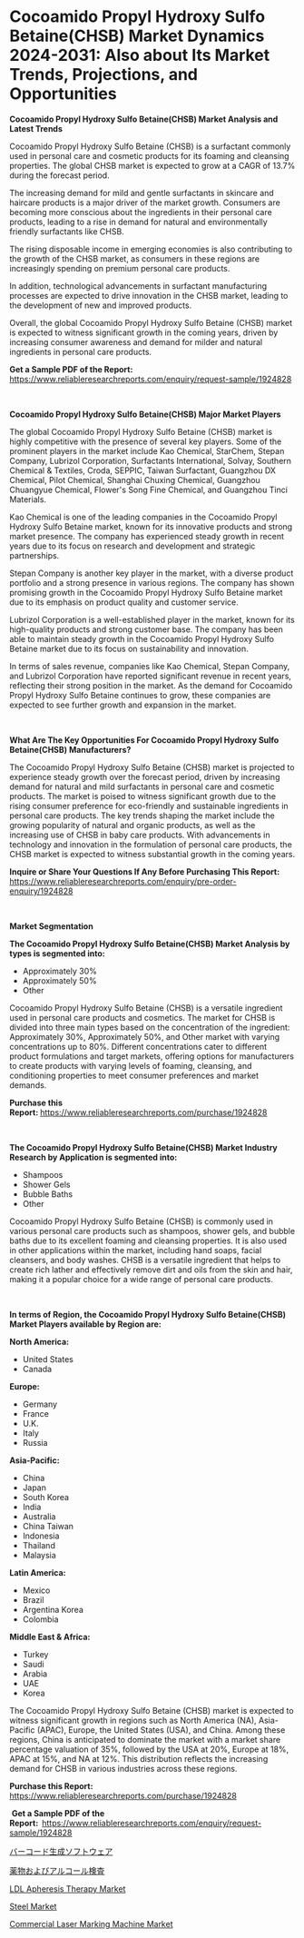 <p><h1>Cocoamido Propyl Hydroxy Sulfo Betaine(CHSB) Market Dynamics 2024-2031: Also about Its Market Trends, Projections, and Opportunities</h1></p><p><strong>Cocoamido Propyl Hydroxy Sulfo Betaine(CHSB) Market Analysis and Latest Trends</strong></p>
<p><p>Cocoamido Propyl Hydroxy Sulfo Betaine (CHSB) is a surfactant commonly used in personal care and cosmetic products for its foaming and cleansing properties. The global CHSB market is expected to grow at a CAGR of 13.7% during the forecast period. </p><p>The increasing demand for mild and gentle surfactants in skincare and haircare products is a major driver of the market growth. Consumers are becoming more conscious about the ingredients in their personal care products, leading to a rise in demand for natural and environmentally friendly surfactants like CHSB.</p><p>The rising disposable income in emerging economies is also contributing to the growth of the CHSB market, as consumers in these regions are increasingly spending on premium personal care products.</p><p>In addition, technological advancements in surfactant manufacturing processes are expected to drive innovation in the CHSB market, leading to the development of new and improved products.</p><p>Overall, the global Cocoamido Propyl Hydroxy Sulfo Betaine (CHSB) market is expected to witness significant growth in the coming years, driven by increasing consumer awareness and demand for milder and natural ingredients in personal care products.</p></p>
<p><strong>Get a Sample PDF of the Report:&nbsp;</strong> <a href="https://www.reliableresearchreports.com/enquiry/request-sample/1924828">https://www.reliableresearchreports.com/enquiry/request-sample/1924828</a></p>
<p>&nbsp;</p>
<p><strong>Cocoamido Propyl Hydroxy Sulfo Betaine(CHSB) Major Market Players</strong></p>
<p><p>The global Cocoamido Propyl Hydroxy Sulfo Betaine (CHSB) market is highly competitive with the presence of several key players. Some of the prominent players in the market include Kao Chemical, StarChem, Stepan Company, Lubrizol Corporation, Surfactants International, Solvay, Southern Chemical & Textiles, Croda, SEPPIC, Taiwan Surfactant, Guangzhou DX Chemical, Pilot Chemical, Shanghai Chuxing Chemical, Guangzhou Chuangyue Chemical, Flower's Song Fine Chemical, and Guangzhou Tinci Materials.</p><p>Kao Chemical is one of the leading companies in the Cocoamido Propyl Hydroxy Sulfo Betaine market, known for its innovative products and strong market presence. The company has experienced steady growth in recent years due to its focus on research and development and strategic partnerships.</p><p>Stepan Company is another key player in the market, with a diverse product portfolio and a strong presence in various regions. The company has shown promising growth in the Cocoamido Propyl Hydroxy Sulfo Betaine market due to its emphasis on product quality and customer service.</p><p>Lubrizol Corporation is a well-established player in the market, known for its high-quality products and strong customer base. The company has been able to maintain steady growth in the Cocoamido Propyl Hydroxy Sulfo Betaine market due to its focus on sustainability and innovation.</p><p>In terms of sales revenue, companies like Kao Chemical, Stepan Company, and Lubrizol Corporation have reported significant revenue in recent years, reflecting their strong position in the market. As the demand for Cocoamido Propyl Hydroxy Sulfo Betaine continues to grow, these companies are expected to see further growth and expansion in the market.</p></p>
<p>&nbsp;</p>
<p><strong>What Are The Key Opportunities For Cocoamido Propyl Hydroxy Sulfo Betaine(CHSB) Manufacturers?</strong></p>
<p><p>The Cocoamido Propyl Hydroxy Sulfo Betaine (CHSB) market is projected to experience steady growth over the forecast period, driven by increasing demand for natural and mild surfactants in personal care and cosmetic products. The market is poised to witness significant growth due to the rising consumer preference for eco-friendly and sustainable ingredients in personal care products. The key trends shaping the market include the growing popularity of natural and organic products, as well as the increasing use of CHSB in baby care products. With advancements in technology and innovation in the formulation of personal care products, the CHSB market is expected to witness substantial growth in the coming years.</p></p>
<p><strong>Inquire or Share Your Questions If Any Before Purchasing This Report:</strong> <a href="https://www.reliableresearchreports.com/enquiry/pre-order-enquiry/1924828">https://www.reliableresearchreports.com/enquiry/pre-order-enquiry/1924828</a></p>
<p>&nbsp;</p>
<p><strong>Market Segmentation</strong></p>
<p><strong>The Cocoamido Propyl Hydroxy Sulfo Betaine(CHSB) Market Analysis by types is segmented into:</strong></p>
<p><ul><li>Approximately 30%</li><li>Approximately 50%</li><li>Other</li></ul></p>
<p><p>Cocoamido Propyl Hydroxy Sulfo Betaine (CHSB) is a versatile ingredient used in personal care products and cosmetics. The market for CHSB is divided into three main types based on the concentration of the ingredient: Approximately 30%, Approximately 50%, and Other market with varying concentrations up to 80%. Different concentrations cater to different product formulations and target markets, offering options for manufacturers to create products with varying levels of foaming, cleansing, and conditioning properties to meet consumer preferences and market demands.</p></p>
<p><strong>Purchase this Report:&nbsp;</strong><a href="https://www.reliableresearchreports.com/purchase/1924828">https://www.reliableresearchreports.com/purchase/1924828</a></p>
<p>&nbsp;</p>
<p><strong>The Cocoamido Propyl Hydroxy Sulfo Betaine(CHSB) Market Industry Research by Application is segmented into:</strong></p>
<p><ul><li>Shampoos</li><li>Shower Gels</li><li>Bubble Baths</li><li>Other</li></ul></p>
<p><p>Cocoamido Propyl Hydroxy Sulfo Betaine (CHSB) is commonly used in various personal care products such as shampoos, shower gels, and bubble baths due to its excellent foaming and cleansing properties. It is also used in other applications within the market, including hand soaps, facial cleansers, and body washes. CHSB is a versatile ingredient that helps to create rich lather and effectively remove dirt and oils from the skin and hair, making it a popular choice for a wide range of personal care products.</p></p>
<p>&nbsp;</p>
<p><strong>In terms of Region, the Cocoamido Propyl Hydroxy Sulfo Betaine(CHSB) Market Players available by Region are:</strong></p>
<p>
    <p> <strong> North America: </strong>
        <ul>
            <li>United States</li>
            <li>Canada</li>
        </ul>
        </p> 
    <p> <strong> Europe: </strong>
        <ul>
            <li>Germany</li>
            <li>France</li>
            <li>U.K.</li>
            <li>Italy</li>
            <li>Russia</li>
        </ul>
        </p> 
    <p> <strong> Asia-Pacific: </strong>
        <ul>
            <li>China</li>
            <li>Japan</li>
            <li>South Korea</li>
            <li>India</li>
            <li>Australia</li>
            <li>China Taiwan</li>
            <li>Indonesia</li>
            <li>Thailand</li>
            <li>Malaysia</li>
        </ul>
        </p> 
    <p> <strong> Latin America: </strong>
        <ul>
            <li>Mexico</li>
            <li>Brazil</li>
            <li>Argentina Korea</li>
            <li>Colombia</li>
        </ul>
        </p> 
    <p> <strong> Middle East & Africa: </strong>
        <ul>
            <li>Turkey</li>
            <li>Saudi</li>
            <li>Arabia</li>
            <li>UAE</li>
            <li>Korea</li>
        </ul>
    </p>
    </p>
<p><p>The Cocoamido Propyl Hydroxy Sulfo Betaine (CHSB) market is expected to witness significant growth in regions such as North America (NA), Asia-Pacific (APAC), Europe, the United States (USA), and China. Among these regions, China is anticipated to dominate the market with a market share percentage valuation of 35%, followed by the USA at 20%, Europe at 18%, APAC at 15%, and NA at 12%. This distribution reflects the increasing demand for CHSB in various industries across these regions.</p></p>
<p><strong>Purchase this Report: </strong><a href="https://www.reliableresearchreports.com/purchase/1924828">https://www.reliableresearchreports.com/purchase/1924828</a></p>
<p>&nbsp;<strong>Get a Sample PDF of the Report:&nbsp;&nbsp;</strong><a href="https://www.reliableresearchreports.com/enquiry/request-sample/1924828">https://www.reliableresearchreports.com/enquiry/request-sample/1924828</a></p>
<p><strong></strong></p>
<p><p><a href="https://github.com/ppmazlotr77499/Market-Research-Report-List-1/blob/main/3868692184293.md">バーコード生成ソフトウェア</a></p><p><a href="https://medium.com/@destineygrimes2023/%E8%96%AC%E7%89%A9%E3%81%8A%E3%82%88%E3%81%B3%E3%82%A2%E3%83%AB%E3%82%B3%E3%83%BC%E3%83%AB%E6%A4%9C%E6%9F%BB%E5%B8%82%E5%A0%B4-%E3%82%BF%E3%82%A4%E3%83%97-%E3%82%A2%E3%83%97%E3%83%AA%E3%82%B1%E3%83%BC%E3%82%B7%E3%83%A7%E3%83%B3-%E3%81%8A%E3%82%88%E3%81%B3%E5%9C%B0%E7%90%86%E3%81%AB%E3%82%88%E3%82%8B%E5%8C%85%E6%8B%AC%E7%9A%84%E3%81%AA%E8%A9%95%E4%BE%A1-b7a1c17a9a2d">薬物およびアルコール検査</a></p><p><a href="https://github.com/GroverBarry/Market-Research-Report-List-4/blob/main/ldl-apheresis-therapy-market.md">LDL Apheresis Therapy Market</a></p><p><a href="https://view.publitas.com/reportprime-1/steel-market-research-report-unlocks-analysis-on-the-market-financial-status-market-size-and-market-revenue-upto-2031/">Steel Market</a></p><p><a href="https://picayune-night-cbd.notion.site/Commercial-Laser-Marking-Machine-Market-Size-and-Examines-its-Market-Scope-with-a-Primary-Focus-on-28064ef0e9e94712b6b69f534f20f077">Commercial Laser Marking Machine Market</a></p></p>